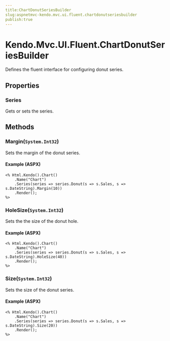 ```yaml
---
title:ChartDonutSeriesBuilder
slug:aspnetmvc-kendo.mvc.ui.fluent.chartdonutseriesbuilder
publish:true
---
```


# Kendo.Mvc.UI.Fluent.ChartDonutSeriesBuilder
Defines the fluent interface for configuring donut series.


## Properties
### Series
Gets or sets the series.



## Methods

### Margin(`System.Int32`)
Sets the margin of the donut series.




#### Example (ASPX)
    <% Html.Kendo().Chart()
        .Name("Chart")
        .Series(series => series.Donut(s => s.Sales, s => s.DateString).Margin(10))
        .Render();
    %>


### HoleSize(`System.Int32`)
Sets the the size of the donut hole.




#### Example (ASPX)
    <% Html.Kendo().Chart()
        .Name("Chart")
        .Series(series => series.Donut(s => s.Sales, s => s.DateString).HoleSize(40))
        .Render();
    %>


### Size(`System.Int32`)
Sets the size of the donut series.




#### Example (ASPX)
    <% Html.Kendo().Chart()
        .Name("Chart")
        .Series(series => series.Donut(s => s.Sales, s => s.DateString).Size(20))
        .Render();
    %>



